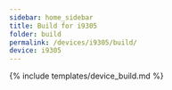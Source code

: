 ```yaml
---
sidebar: home_sidebar
title: Build for i9305
folder: build
permalink: /devices/i9305/build/
device: i9305
---
```

{% include templates/device_build.md %}
